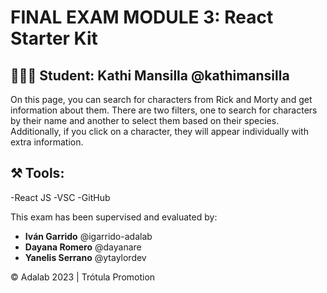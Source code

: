 # FINAL EXAM MODULE 3: React Starter Kit
## 👩🏻‍💻 Student: **Kathi Mansilla** @kathimansilla 

On this page, you can search for characters from Rick and Morty and get information about them. There are two filters, one to search for characters by their name and another to select them based on their species. Additionally, if you click on a character, they will appear individually with extra information.

## ⚒️ Tools: 
-React JS 
-VSC 
-GitHub

This exam has been supervised and evaluated by:

- **Iván Garrido** @igarrido-adalab
- **Dayana Romero** @dayanare
- **Yanelis Serrano** @ytaylordev

© Adalab 2023 | Trótula Promotion
